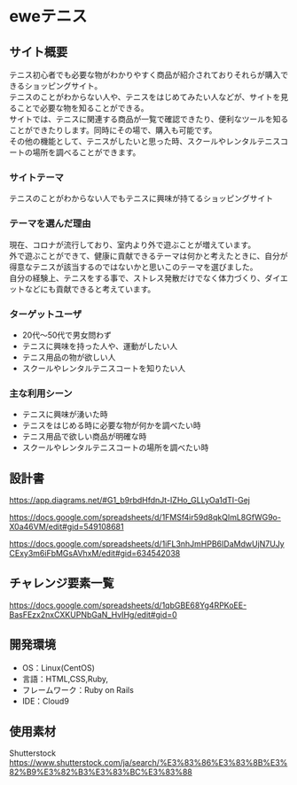# eweテニス

## サイト概要
テニス初心者でも必要な物がわかりやすく商品が紹介されておりそれらが購入できるショッピングサイト。  
テニスのことがわからない人や、テニスをはじめてみたい人などが、サイトを見ることで必要な物を知ることができる。  
サイトでは、テニスに関連する商品が一覧で確認できたり、便利なツールを知ることができたりします。同時にその場で、購入も可能です。  
その他の機能として、テニスがしたいと思った時、スクールやレンタルテニスコートの場所を調べることができます。

### サイトテーマ
テニスのことがわからない人でもテニスに興味が持てるショッピングサイト

### テーマを選んだ理由
現在、コロナが流行しており、室内より外で遊ぶことが増えています。  
外で遊ぶことができて、健康に貢献できるテーマは何かと考えたときに、自分が得意なテニスが該当するのではないかと思いこのテーマを選びました。  
自分の経験上、テニスをする事で、ストレス発散だけでなく体力づくり、ダイエットなどにも貢献できると考えています。

### ターゲットユーザ
 - 20代〜50代で男女問わず
 - テニスに興味を持った人や、運動がしたい人
 - テニス用品の物が欲しい人
 - スクールやレンタルテニスコートを知りたい人

### 主な利用シーン
 - テニスに興味が湧いた時
 - テニスをはじめる時に必要な物が何かを調べたい時
 - テニス用品で欲しい商品が明確な時
 - スクールやレンタルテニスコートの場所を調べたい時


## 設計書
https://app.diagrams.net/#G1_b9rbdHfdnJt-IZHo_GLLyOa1dTI-Gej

https://docs.google.com/spreadsheets/d/1FMSf4ir59d8qkQImL8GfWG9o-X0a46VM/edit#gid=549108681

https://docs.google.com/spreadsheets/d/1iFL3nhJmHPB6IDaMdwUjN7UJyCExy3m6iFbMGsAVhxM/edit#gid=634542038

## チャレンジ要素一覧
https://docs.google.com/spreadsheets/d/1qbGBE68Yg4RPKoEE-BasFEzx2nxCXKUPNbGaN_HvIHg/edit#gid=0

## 開発環境
- OS：Linux(CentOS)
- 言語：HTML,CSS,Ruby,
- フレームワーク：Ruby on Rails
- IDE：Cloud9

## 使用素材
Shutterstock
https://www.shutterstock.com/ja/search/%E3%83%86%E3%83%8B%E3%82%B9%E3%82%B3%E3%83%BC%E3%83%88

